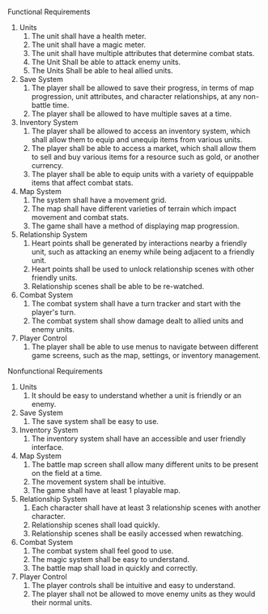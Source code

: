 Functional Requirements
1. Units
   1. The unit shall have a health meter.
   2. The unit shall have a magic meter.
   3. The unit shall have multiple attributes that determine combat stats.
   4. The Unit Shall be able to attack enemy units.
   5. The Units Shall be able to heal allied units.
2. Save System
   1. The player shall be allowed to save their progress, in terms of map progression, unit attributes, and character relationships, at any non-battle time.
   2. The player shall be allowed to have multiple saves at a time.
3. Inventory System
   1. The player shall be allowed to access an inventory system, which shall allow them to equip and unequip items from various units.
   2. The player shall be able to access a market, which shall allow them to sell and buy various items for a resource such as gold, or another currency.
   3. The player shall be able to equip units with a variety of equippable items that affect combat stats.
4. Map System
   1. The system shall have a movement grid.
   2. The map shall have different varieties of terrain which impact movement and combat stats.
   3. The game shall have a method of displaying map progression.
5. Relationship System
   1. Heart points shall be generated by interactions nearby a friendly unit, such as attacking an enemy while being adjacent to a friendly unit.
   2. Heart points shall be used to unlock relationship scenes with other friendly units.
   3. Relationship scenes shall be able to be re-watched.
6. Combat System
   1. The combat system shall have a turn tracker and start with the player's turn.
   2. The combat system shall show damage dealt to allied units and enemy units.
7. Player Control
   1. The player shall be able to use menus to navigate between different game screens, such as the map, settings, or inventory management.

Nonfunctional Requirements
1. Units
   1. It should be easy to understand whether a unit is friendly or an enemy.
2. Save System
   1. The save system shall be easy to use.
3. Inventory System
   1. The inventory system shall have an accessible and user friendly interface.
4. Map System
   1. The battle map screen shall allow many different units to be present on the field at a time.
   2. The movement system shall be intuitive.
   3. The game shall have at least 1 playable map.
5. Relationship System
   1. Each character shall have at least 3 relationship scenes with another character.
   2. Relationship scenes shall load quickly.
   3. Relationship scenes shall be easily accessed when rewatching.
6. Combat System
   1. The combat system shall feel good to use.
   2. The magic system shall be easy to understand.
   3. The battle map shall load in quickly and correctly.
7. Player Control
   1. The player controls shall be intuitive and easy to understand.
   2. The player shall not be allowed to move enemy units as they would their normal units.

